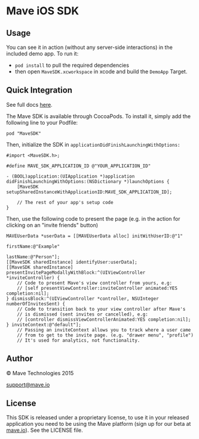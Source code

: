 # Mave iOS SDK

## Usage

You can see it in action (without any server-side interactions) in the included demo app. To run it:
 - `pod install` to pull the required dependencies
 - then open `MaveSDK.xcworkspace` in xcode and build the `DemoApp` Target.

## Quick Integration

See full docs [here](http://mave.io/docs).

The Mave SDK is available through CocoaPods. To install it, simply add the following line to your Podfile:

```objc
pod "MaveSDK"
```


Then, initialize the SDK in `applicationDidFinishLaunchingWithOptions:`

```objc
#import <MaveSDK.h>;

#define MAVE_SDK_APPLICATION_ID @"YOUR_APPLICATION_ID"

- (BOOL)application:(UIApplication *)application didFinishLaunchingWithOptions:(NSDictionary *)launchOptions {
    [MaveSDK setupSharedInstanceWithApplicationID:MAVE_SDK_APPLICATION_ID];

    // The rest of your app's setup code
}
```


Then, use the following code to present the page (e.g. in the action for clicking on an "invite friends" button)


```objc
MAVEUserData *userData = [[MAVEUserData alloc] initWithUserID:@"1"
                                                    firstName:@"Example"
                                                     lastName:@"Person"];
[[MaveSDK sharedInstance] identifyUser:userData];
[[MaveSDK sharedInstance] presentInvitePageModallyWithBlock:^(UIViewController *inviteController) {
    // Code to present Mave's view controller from yours, e.g:
    // [self presentViewController:inviteController animated:YES completion:nil];
} dismissBlock:^(UIViewController *controller, NSUInteger numberOfInvitesSent) {
    // Code to transition back to your view controller after Mave's
    // is dismissed (sent invites or cancelled), e.g:
    // [controller dismissViewControllerAnimated:YES completion:nil];
} inviteContext:@"default"];
    // Passing an inviteContext allows you to track where a user came
    // from to get to the invite page. (e.g. "drawer menu", "profile")
    // It's used for analytics, not functionality.
```


## Author

© Mave Technologies 2015

support@mave.io

## License

This SDK is released under a proprietary license, to use it in your released application you need to be using the Mave platform (sign up for our beta at [mave.io](http://app.mave.io/beta/signup)). See the LICENSE file.
